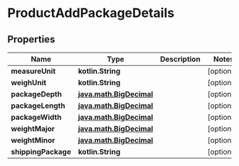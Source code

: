 
# ProductAddPackageDetails

## Properties
| Name | Type | Description | Notes |
| ------------ | ------------- | ------------- | ------------- |
| **measureUnit** | **kotlin.String** |  |  [optional] |
| **weighUnit** | **kotlin.String** |  |  [optional] |
| **packageDepth** | [**java.math.BigDecimal**](java.math.BigDecimal.md) |  |  [optional] |
| **packageLength** | [**java.math.BigDecimal**](java.math.BigDecimal.md) |  |  [optional] |
| **packageWidth** | [**java.math.BigDecimal**](java.math.BigDecimal.md) |  |  [optional] |
| **weightMajor** | [**java.math.BigDecimal**](java.math.BigDecimal.md) |  |  [optional] |
| **weightMinor** | [**java.math.BigDecimal**](java.math.BigDecimal.md) |  |  [optional] |
| **shippingPackage** | **kotlin.String** |  |  [optional] |



